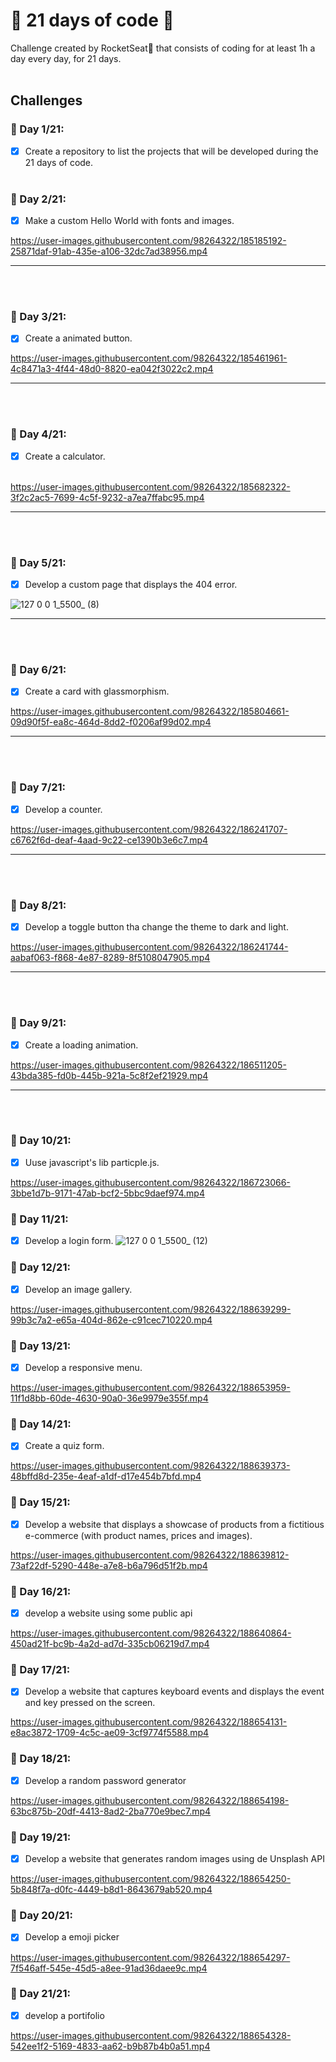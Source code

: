 # 📆 21 days of code 🚀
Challenge created by RocketSeat🚀 that consists of coding for at least 1h a day every day, for 21 days.
<br>
<br>
## Challenges

### 📆 Day 1/21:
- [x]  Create a repository to list the projects that will be developed during the 21 days of code. <br> <br>

### 📆 Day 2/21:
- [x] Make a custom Hello World with fonts and images.

https://user-images.githubusercontent.com/98264322/185185192-25871daf-91ab-435e-a106-32dc7ad38956.mp4

<hr>
<br> <br>

### 📆 Day 3/21:
- [x] Create a animated button. 

https://user-images.githubusercontent.com/98264322/185461961-4c8471a3-4f44-48d0-8820-ea042f3022c2.mp4

<hr>
<br> <br>

### 📆 Day 4/21:
- [x] Create a calculator. <br> <br>

https://user-images.githubusercontent.com/98264322/185682322-3f2c2ac5-7699-4c5f-9232-a7ea7ffabc95.mp4

<hr>
<br> <br>

### 📆 Day 5/21:
- [x] Develop a custom page that displays the 404 error. 

![127 0 0 1_5500_ (8)](https://user-images.githubusercontent.com/98264322/185762539-b9e8f3e0-2bb0-434a-968f-27ffe16e73ad.png)

<hr><br><br>

### 📆 Day 6/21:
- [x] Create a card with glassmorphism.


https://user-images.githubusercontent.com/98264322/185804661-09d90f5f-ea8c-464d-8dd2-f0206af99d02.mp4

<hr>
<br> <br>

### 📆 Day 7/21:
- [x] Develop a counter. 


https://user-images.githubusercontent.com/98264322/186241707-c6762f6d-deaf-4aad-9c22-ce1390b3e6c7.mp4


<hr> <br> <br>

### 📆 Day 8/21:
- [x] Develop a toggle button tha change the theme to dark and light.


https://user-images.githubusercontent.com/98264322/186241744-aabaf063-f868-4e87-8289-8f5108047905.mp4

<hr> <br> <br>

### 📆 Day 9/21:
- [x] Create a loading animation.


https://user-images.githubusercontent.com/98264322/186511205-43bda385-fd0b-445b-921a-5c8f2ef21929.mp4

<hr> <br><br>

### 📆 Day 10/21:
- [x] Uuse javascript's lib particple.js.


https://user-images.githubusercontent.com/98264322/186723066-3bbe1d7b-9171-47ab-bcf2-5bbc9daef974.mp4


### 📆 Day 11/21:
- [x] Develop a login form.
![127 0 0 1_5500_ (12)](https://user-images.githubusercontent.com/98264322/188639058-de558ad8-07a0-4a69-95e3-4ba838282edd.png)


### 📆 Day 12/21:
- [x] Develop an image gallery.


https://user-images.githubusercontent.com/98264322/188639299-99b3c7a2-e65a-404d-862e-c91cec710220.mp4


### 📆 Day 13/21:
- [x] Develop a responsive menu.


https://user-images.githubusercontent.com/98264322/188653959-11f1d8bb-60de-4630-90a0-36e9979e355f.mp4


### 📆 Day 14/21:
- [x] Create a quiz form.

https://user-images.githubusercontent.com/98264322/188639373-48bffd8d-235e-4eaf-a1df-d17e454b7bfd.mp4


### 📆 Day 15/21:
- [x] Develop a website that displays a showcase of products from a fictitious e-commerce (with product names, prices and images).

https://user-images.githubusercontent.com/98264322/188639812-73af22df-5290-448e-a7e8-b6a796d51f2b.mp4

### 📆 Day 16/21:
- [x] develop a website using some public api


https://user-images.githubusercontent.com/98264322/188640864-450ad21f-bc9b-4a2d-ad7d-335cb06219d7.mp4

### 📆 Day 17/21:
- [x] Develop a website that captures keyboard events and displays the event and key pressed on the screen.


https://user-images.githubusercontent.com/98264322/188654131-e8ac3872-1709-4c5c-ae09-3cf9774f5588.mp4


### 📆 Day 18/21:
- [x] Develop a random password generator



https://user-images.githubusercontent.com/98264322/188654198-63bc875b-20df-4413-8ad2-2ba770e9bec7.mp4


### 📆 Day 19/21:
- [x] Develop a website that generates random images using de Unsplash API


https://user-images.githubusercontent.com/98264322/188654250-5b848f7a-d0fc-4449-b8d1-8643679ab520.mp4



### 📆 Day 20/21:
- [x] Develop a emoji picker


https://user-images.githubusercontent.com/98264322/188654297-7f546aff-545e-45d5-a8ee-91ad36daee9c.mp4



### 📆 Day 21/21:
- [x] develop a portifolio


https://user-images.githubusercontent.com/98264322/188654328-542ee1f2-5169-4833-aa62-b9b87b4b0a51.mp4


